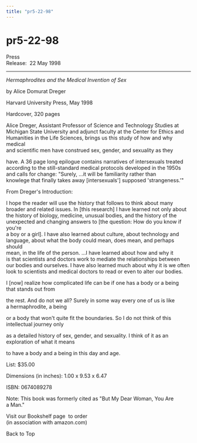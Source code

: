 ```yaml
---
title: "pr5-22-98"
---
```


# pr5-22-98

  
  


  
Press  
Release:&nbsp; 22 May 1998&nbsp; 

* * *

  
  
_Hermaphrodites and the Medical Invention of Sex_  
  
  
by Alice Domurat Dreger  
  
Harvard University Press, May 1998  
  
Hardcover, 320 pages</P>  
  


Alice Dreger, Assistant Professor of Science and Technology Studies at  
Michigan State University and adjunct faculty at the Center for Ethics and  
Humanities in the Life Sciences, brings us this study of how and why medical  
and scientific men have construed sex, gender, and sexuality as they  
  
have. A 36 page long epilogue contains narratives of intersexuals treated  
according to the still-standard medical protocols developed in the 1950s  
and calls for change: "Surely, ...it will be familiarity rather than  
knowlege that finally takes away [intersexuals'] supposed 'strangeness.'"

  
  


From Dreger's Introduction:

  
  


I hope the reader will use the history that follows to think about many  
broader and related issues. In [this research] I have learned not only about  
the history of biology, medicine, unusual bodies, and the history of the  
unexpected and changing answers to [the question: How do you know if you're  
a boy or a girl]. I have also learned about culture, about technology and  
language, about what the body could mean, does mean, and perhaps should  
mean, in the life of the person. ...I have learned about how and why it  
is that scientists and doctors work to mediate the relationships between  
our bodies and ourselves. I have also learned much about why it is we often  
look to scientists and medical doctors to read or even to alter our bodies.

  
  


I [now] realize how complicated life can be if one has a body or a being  
that stands out from  
  
the rest. And do not we all? Surely in some way every one of us is like  
a hermaphrodite, a being  
  
or a body that won't quite fit the boundaries. So I do not think of this  
intellectual journey only  
  
as a detailed history of sex, gender, and sexuality. I think of it as an  
exploration of what it means  
  
to have a body and a being in this day and age.

  
  


List: $35.00  
  
Dimensions (in inches): 1.00 x 9.53 x 6.47  
  
ISBN: 0674089278

  
  


Note: This book was formerly cited as "But My Dear Woman, You Are  
a Man."

  
  


Visit our Bookshelf page&nbsp; to order  
(in association with amazon.com)

  
  


Back to Top  
  
&nbsp;
